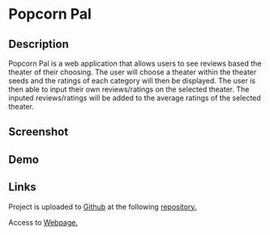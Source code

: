 # Popcorn Pal

## Description

Popcorn Pal is a web application that allows users to see reviews based the theater of their choosing. The user will choose a theater within the theater seeds and the ratings of each category will then be displayed. The user is then able to input their own reviews/ratings on the selected theater. The inputed reviews/ratings will be added to the average ratings of the selected theater. 

## Screenshot

## Demo

## Links

Project is uploaded to [Github](https://github.com/) at the following [repository.](https://github.com/GSiggins/bcs-2-app)

Access to [Webpage.]()